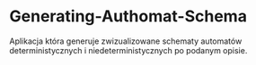 # Generating-Authomat-Schema
Aplikacja która generuje zwizualizowane schematy automatów deterministycznych i niedeterministycznych po podanym opisie.
